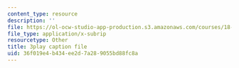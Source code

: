 ```yaml
---
content_type: resource
description: ''
file: https://ol-ocw-studio-app-production.s3.amazonaws.com/courses/18-01sc-single-variable-calculus-fall-2010/36f019e4b434ee2d7a289055bd88fc8a_MK_0QHbUnIA.srt
file_type: application/x-subrip
resourcetype: Other
title: 3play caption file
uid: 36f019e4-b434-ee2d-7a28-9055bd88fc8a
---
```


